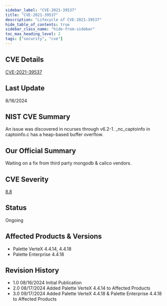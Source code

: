 ```yaml
---
sidebar_label: "CVE-2021-39537"
title: "CVE-2021-39537"
description: "Lifecycle of CVE-2021-39537"
hide_table_of_contents: true
sidebar_class_name: "hide-from-sidebar"
toc_max_heading_level: 2
tags: ["security", "cve"]
---
```


## CVE Details

[CVE-2021-39537](https://nvd.nist.gov/vuln/detail/CVE-2021-39537)

## Last Update

8/16/2024

## NIST CVE Summary

An issue was discovered in ncurses through v6.2-1. \_nc_captoinfo in captoinfo.c has a heap-based buffer overflow.

## Our Official Summary

Waiting on a fix from third party mongodb & calico vendors.

## CVE Severity

[8.8](https://nvd.nist.gov/vuln/detail/CVE-2021-39537)

## Status

Ongoing

## Affected Products & Versions

- Palette VerteX 4.4.14, 4.4.18
- Palette Enterprise 4.4.18

## Revision History

- 1.0 08/16/2024 Initial Publication
- 2.0 08/17/2024 Added Palette VerteX 4.4.14 to Affected Products
- 3.0 09/17/2024 Added Palette VerteX 4.4.18 & Palette Enterprise 4.4.18 to Affected Products

